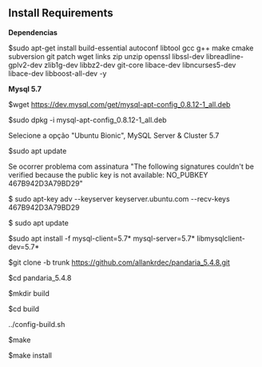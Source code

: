
## Install Requirements ##
**Dependencias**

$sudo apt-get install build-essential autoconf libtool gcc g++ make cmake subversion git patch wget links zip unzip openssl libssl-dev libreadline-gplv2-dev zlib1g-dev libbz2-dev git-core libace-dev libncurses5-dev libace-dev libboost-all-dev -y

**Mysql 5.7**

$wget https://dev.mysql.com/get/mysql-apt-config_0.8.12-1_all.deb

$sudo dpkg -i mysql-apt-config_0.8.12-1_all.deb

Selecione a opção "Ubuntu Bionic", MySQL Server & Cluster 5.7
 
$sudo apt update

Se ocorrer problema com assinatura "The following signatures couldn't be verified because the public key is not available: NO_PUBKEY 467B942D3A79BD29" 

$ sudo apt-key adv --keyserver keyserver.ubuntu.com --recv-keys 467B942D3A79BD29

$ sudo apt update

$sudo apt install -f mysql-client=5.7* mysql-server=5.7* libmysqlclient-dev=5.7*

$git clone -b trunk https://github.com/allankrdec/pandaria_5.4.8.git

$cd pandaria_5.4.8

$mkdir build

$cd build

../config-build.sh

$make

$make install
